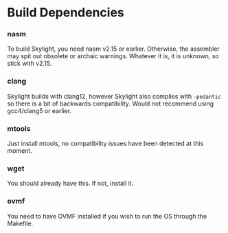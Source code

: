 # Build Dependencies
### nasm
To build Skylight, you need nasm v2.15 or earlier. Otherwise, the assembler may spit out obsolete or archaic warnings. Whatever it is, it is unknown, so stick with v2.15.
### clang
Skylight builds with clang12, however Skylight also compiles with `-pedantic` so there is a bit of backwards compatibility. Would not recommend using gcc4/clang5 or earlier.
### mtools
Just install mtools, no compatibility issues have been detected at this moment.
### wget
You should already have this. If not, install it.
### ovmf
You need to have OVMF installed if you wish to run the OS through the Makefile.